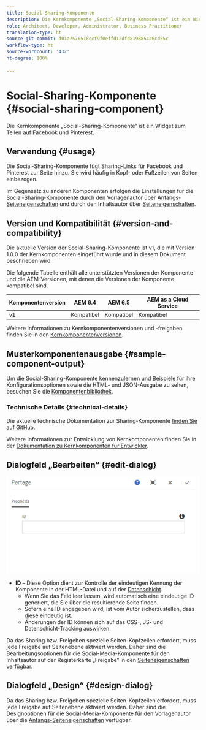 ```yaml
---
title: Social-Sharing-Komponente
description: Die Kernkomponente „Social-Sharing-Komponente“ ist ein Widget zum Teilen auf Facebook und Pinterest.
role: Architect, Developer, Administrator, Business Practitioner
translation-type: ht
source-git-commit: d01a7576518ccf9f0effd12dfd8198854c6cd55c
workflow-type: ht
source-wordcount: '432'
ht-degree: 100%

---
```



# Social-Sharing-Komponente {#social-sharing-component}

Die Kernkomponente „Social-Sharing-Komponente“ ist ein Widget zum Teilen auf Facebook und Pinterest.

## Verwendung {#usage}

Die Social-Sharing-Komponente fügt Sharing-Links für Facebook und Pinterest zur Seite hinzu. Sie wird häufig in Kopf- oder Fußzeilen von Seiten einbezogen.

Im Gegensatz zu anderen Komponenten erfolgen die Einstellungen für die Social-Sharing-Komponente durch den Vorlagenautor über [Anfangs-Seiteneigenschaften](https://docs.adobe.com/content/help/de-DE/experience-manager-cloud-service/sites/authoring/features/templates.translate.html) und durch den Inhaltsautor über [Seiteneigenschaften](https://docs.adobe.com/content/help/de-DE/experience-manager-cloud-service/sites/authoring/fundamentals/page-properties.translate.html).

## Version und Kompatibilität {#version-and-compatibility}

Die aktuelle Version der Social-Sharing-Komponente ist v1, die mit Version 1.0.0 der Kernkomponenten eingeführt wurde und in diesem Dokument beschrieben wird.

Die folgende Tabelle enthält alle unterstützten Versionen der Komponente und die AEM-Versionen, mit denen die Versionen der Komponente kompatibel sind.

| Komponentenversion | AEM 6.4 | AEM 6.5 | AEM as a Cloud Service |
|--- |--- |--- |---|
| v1 | Kompatibel | Kompatibel | Kompatibel |

Weitere Informationen zu Kernkomponentenversionen und -freigaben finden Sie in den [Kernkomponentenversionen](/help/versions.md).

## Musterkomponentenausgabe {#sample-component-output}

Um die Social-Sharing-Komponente kennenzulernen und Beispiele für ihre Konfigurationsoptionen sowie die HTML- und JSON-Ausgabe zu sehen, besuchen Sie die [Komponentenbibliothek](https://adobe.com/go/aem_cmp_library_sharing_de).

### Technische Details {#technical-details}

Die aktuelle technische Dokumentation zur Sharing-Komponente [finden Sie auf GitHub](https://adobe.com/go/aem_cmp_tech_sharing_v1_de).

Weitere Informationen zur Entwicklung von Kernkomponenten finden Sie in der [Dokumentation zu Kernkomponenten für Entwickler](/help/developing/overview.md).

## Dialogfeld „Bearbeiten“ {#edit-dialog}

![Dialogfeld „Bearbeiten“ der Sharing-Komponente](/help/assets/sharing-edit.png)

* **ID** – Diese Option dient zur Kontrolle der eindeutigen Kennung der Komponente in der HTML-Datei und auf der [Datenschicht](/help/developing/data-layer/overview.md).
   * Wenn Sie das Feld leer lassen, wird automatisch eine eindeutige ID generiert, die Sie über die resultierende Seite finden.
   * Sofern eine ID angegeben wird, ist vom Autor sicherzustellen, dass diese eindeutig ist.
   * Änderungen der ID können sich auf das CSS-, JS- und Datenschicht-Tracking auswirken.

Da das Sharing bzw. Freigeben spezielle Seiten-Kopfzeilen erfordert, muss jede Freigabe auf Seitenebene aktiviert werden. Daher sind die Bearbeitungsoptionen für die Social-Media-Komponente für den Inhaltsautor auf der Registerkarte „Freigabe“ in den [Seiteneigenschaften](https://docs.adobe.com/content/help/de-DE/experience-manager-cloud-service/sites/authoring/fundamentals/page-properties.translate.html) verfügbar.

## Dialogfeld „Design“ {#design-dialog}

Da das Sharing bzw. Freigeben spezielle Seiten-Kopfzeilen erfordert, muss jede Freigabe auf Seitenebene aktiviert werden. Daher sind die Designoptionen für die Social-Media-Komponente für den Vorlagenautor über die [Anfangs-Seiteneigenschaften](https://docs.adobe.com/content/help/de-DE/experience-manager-cloud-service/sites/authoring/features/templates.translate.html) verfügbar.
